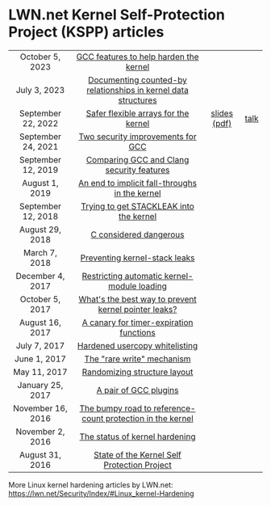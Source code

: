   # LWN.net Kernel Self-Protection Project (KSPP) articles

| | | | |
| :------: | :-----: | :------: | :-----: |
| October 5, 2023    | [GCC features to help harden the kernel](https://lwn.net/Articles/946041/) | | |
| July 3, 2023       | [Documenting counted-by relationships in kernel data structures](https://lwn.net/Articles/936728/) | | |
| September 22, 2022 | [Safer flexible arrays for the kernel](https://lwn.net/Articles/908817/) | [slides (pdf)](https://embeddedor.com/slides/2022/lsseu/lsseu2022.pdf)| [talk](http://img.youtube.com/vi/nrojq96szcA/1.jpg) |
| September 24, 2021 | [Two security improvements for GCC](https://lwn.net/Articles/870045/) |
| September 12, 2019 | [Comparing GCC and Clang security features](https://lwn.net/Articles/798913/) |
| August 1, 2019     | [An end to implicit fall-throughs in the kernel](https://lwn.net/Articles/794944/) |
| September 12, 2018 | [Trying to get STACKLEAK into the kernel](https://lwn.net/Articles/764325/) |
| August 29, 2018    | [C considered dangerous](https://lwn.net/Articles/763641/) |
| March 7, 2018      | [Preventing kernel-stack leaks](https://lwn.net/Articles/748642/) |
| December 4, 2017   | [Restricting automatic kernel-module loading](https://lwn.net/Articles/740455/) |
| October 5, 2017    | [What's the best way to prevent kernel pointer leaks?](https://lwn.net/Articles/735589/) |
| August 16, 2017    | [A canary for timer-expiration functions](https://lwn.net/Articles/731082/) |
| July 7, 2017       | [Hardened usercopy whitelisting](https://lwn.net/Articles/727322/) |
| June 1, 2017       | [The "rare write" mechanism](https://lwn.net/Articles/724319/) |
| May 11, 2017       | [Randomizing structure layout](https://lwn.net/Articles/722293/) |
| January 25, 2017   | [A pair of GCC plugins](https://lwn.net/Articles/712161/) |
| November 16, 2016  | [The bumpy road to reference-count protection in the kernel](https://lwn.net/Articles/706498/) |
| November 2, 2016   | [The status of kernel hardening](https://lwn.net/Articles/705262/) |
| August 31, 2016    | [State of the Kernel Self Protection Project](https://lwn.net/Articles/698827/) |


 More Linux kernel hardening articles by LWN.net:
https://lwn.net/Security/Index/#Linux_kernel-Hardening
